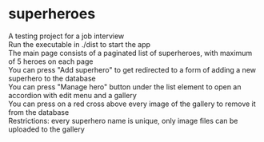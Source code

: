 # superheroes
 A testing project for a job interview <br />
 Run the executable in ./dist to start the app <br />
 The main page consists of a paginated list of superheroes, with maximum of 5 heroes on each page <br />
 You can press "Add superhero" to get redirected to a form of adding a new superhero to the database <br />
 You can press "Manage hero" button under the list element to open an accordion with edit menu and a gallery <br />
 You can press on a red cross above every image of the gallery to remove it from the database <br />
 Restrictions: every superhero name is unique, only image files can be uploaded to the gallery <br />
